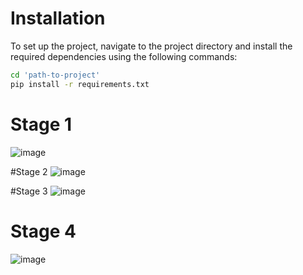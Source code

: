 # Installation
To set up the project, navigate to the project directory and install the required dependencies using the following commands:

```bash
cd 'path-to-project'
pip install -r requirements.txt
```
# Stage 1
![image](https://github.com/user-attachments/assets/444289c0-e031-4162-8b87-c46e3e079663)


#Stage 2
![image](https://github.com/user-attachments/assets/bf169cba-a901-4fc5-b2d3-0d62c8b47054)


#Stage 3
![image](https://github.com/user-attachments/assets/c052a87e-4811-4ddd-95db-d8cd10591244)


# Stage 4
![image](https://github.com/user-attachments/assets/e8bae9fa-7f86-4f80-af01-fa69b5148e46)

